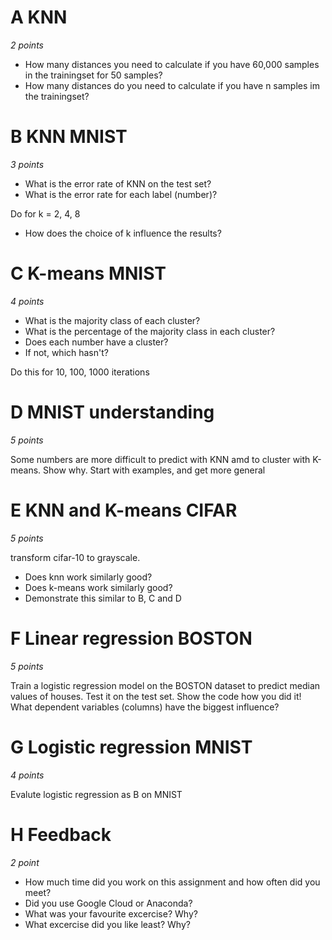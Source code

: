
# A KNN
_2 points_

- How many distances you need to calculate if you have 60,000 samples in the trainingset for 50 samples? 
- How many distances do you need to calculate if you have n samples im the trainingset?

# B KNN MNIST
_3 points_

- What is the error rate of KNN on the test set?
- What is the error rate for each label (number)?

Do for k = 2, 4, 8

- How does the choice of k influence the results?

# C K-means MNIST
_4 points_

- What is the majority class of each cluster? 
- What is the percentage of the majority class in each cluster? 
- Does each number have a cluster?
- If not, which hasn't?

Do this for 10, 100, 1000 iterations

# D MNIST understanding
_5 points_

Some numbers are more difficult to predict with KNN amd to cluster with K-means. 
Show why. Start with examples, and get more general

# E KNN and K-means CIFAR
_5 points_

transform cifar-10 to grayscale. 

- Does knn work similarly good?
- Does k-means work similarly good?
- Demonstrate this similar to  B, C and D

# F Linear regression BOSTON
_5 points_

Train a logistic regression model on the BOSTON dataset to predict median values of houses. Test it on the test set.
Show the code how you did it! What dependent variables (columns) have the biggest influence?

# G Logistic regression MNIST
_4 points_

Evalute logistic regression as B  on MNIST

# H Feedback
_2 point_

* How much time did you work on this assignment and how often did you meet?
* Did you use Google Cloud or Anaconda?
* What was your favourite excercise? Why?
* What excercise did you like least? Why?





